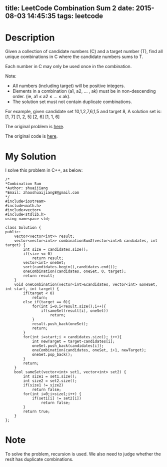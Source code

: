 title: LeetCode Combination Sum 2
date: 2015-08-03 14:45:35
tags: leetcode
---

# Description
Given a collection of candidate numbers (C) and a target number (T), find all unique combinations in C where the candidate numbers sums to T.

Each number in C may only be used once in the combination.

Note:

- All numbers (including target) will be positive integers.
- Elements in a combination (a1, a2, … , ak) must be in non-descending order. (ie, a1 ≤ a2 ≤ … ≤ ak).
- The solution set must not contain duplicate combinations.

For example, given candidate set 10,1,2,7,6,1,5 and target 8, 
A solution set is: 
[1, 7] 
[1, 2, 5] 
[2, 6] 
[1, 1, 6] 

The original problem is [here](https://leetcode.com/problems/combination-sum-ii/ "Problem").

The original code is [here](https://github.com/shuaijiang/LeetCode/blob/master/CombinationSum2.cpp "Code").
<!--more-->

# My Solution
I solve this problem in C++, as below:
	
	/*
	*Combination Sum
	*Author: shuaijiang
	*Email: zhaoshuaijiang8@gmail.com
	*/
	#include<iostream>
	#include<math.h>
	#include<vector>
	#include<stdlib.h>
	using namespace std;
	
	class Solution {
	public:	
		vector<vector<int>> result;
	    vector<vector<int>> combinationSum2(vector<int>& candidates, int target) {       	
		    int size = candidates.size();
	        if(size <= 0)
	        	return result;
	        vector<int> oneSet;
			sort(candidates.begin(),candidates.end());
			oneCombination(candidates, oneSet, 0, target);
			return result;
	    }
	    void oneCombination(vector<int>&candidates, vector<int> &oneSet, int start, int target) {    	
		    if(target < 0)
				return;
			else if(target == 0){
				for(int i=0;i<result.size();i++){
					if(sameSet(result[i], oneSet))
						return;
				}
				result.push_back(oneSet);
				return;
			}
			for(int i=start;i < candidates.size(); i++){
				int newTarget = target-candidates[i];
				oneSet.push_back(candidates[i]);
				oneCombination(candidates, oneSet, i+1, newTarget);
				oneSet.pop_back();
	    	}
	    	return;
	    }
	    bool sameSet(vector<int> set1, vector<int> set2) {
	    	int size1 = set1.size();
			int size2 = set2.size();
			if(size1 != size2)
				return false;
			for(int i=0;i<size1;i++) {
				if(set1[i] != set2[i])
					return false;
			}
			return true;
	    }
	};


# Note
To solve the problem, recursion is used. We also need to judge whether the reslt has duplicate combinations.
